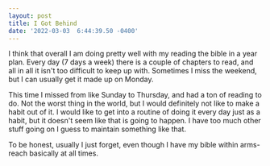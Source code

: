 ```yaml
--- 
layout: post 
title: I Got Behind 
date: '2022-03-03  6:44:39.50 -0400' 
--- 
```

I think that overall I am doing pretty well with my reading the bible in a year plan. Every day (7 days a week) there is a 
couple of chapters to read, and all in all it isn't too difficult to keep up with. Sometimes I miss the weekend, but I can 
usually get it made up on Monday. 

This time I missed from like Sunday to Thursday, and had a ton of reading to do. Not the worst thing in the world, but I would 
definitely not like to make a habit out of it. I would like to get into a routine of doing it every day just as a habit, but it 
doesn't seem like that is going to happen. I have too much other stuff going on I guess to maintain something like that. 

To be honest, usually I just forget, even though I have my bible within arms-reach basically at all times. 
